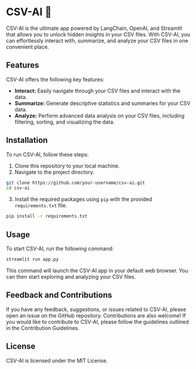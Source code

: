 # CSV-AI 🧠

CSV-AI is the ultimate app powered by LangChain, OpenAI, and Streamlit that allows you to unlock hidden insights in your CSV files. With CSV-AI, you can effortlessly interact with, summarize, and analyze your CSV files in one convenient place. 

## Features

CSV-AI offers the following key features:

- **Interact:** Easily navigate through your CSV files and interact with the data.
- **Summarize:** Generate descriptive statistics and summaries for your CSV data.
- **Analyze:** Perform advanced data analysis on your CSV files, including filtering, sorting, and visualizing the data.

## Installation

To run CSV-AI, follow these steps:

1. Clone this repository to your local machine.
2. Navigate to the project directory.

```bash
git clone https://github.com/your-username/csv-ai.git
cd csv-ai
```
3. Install the required packages using `pip` with the provided `requirements.txt` file.
```bash 
pip install -r requirements.txt
```
## Usage

To start CSV-AI, run the following command:
```bash 
streamlit run app.py
```
This command will launch the CSV-AI app in your default web browser. You can then start exploring and analyzing your CSV files.

## Feedback and Contributions
If you have any feedback, suggestions, or issues related to CSV-AI, please open an issue on the GitHub repository. Contributions are also welcome! If you would like to contribute to CSV-AI, please follow the guidelines outlined in the Contribution Guidelines.

## License
CSV-AI is licensed under the MIT License.
